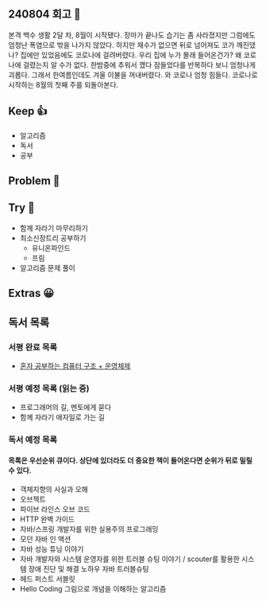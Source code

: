 ## 240804 회고 💬
본격 백수 생활 2달 차, 8월이 시작됐다. 장마가 끝나도 습기는 좀 사라졌지만 그럼에도 엄청난 폭염으로 밖을 나가지 않았다. 하지만 재수가 없으면 뒤로 넘어져도 코가 깨진댔나? 집에만 있었음에도 코로나에 걸려버렸다. 우리 집에 누가 몰래 들어온건가? 왜 코로나에 걸렸는지 알 수가 없다. 한밤중에 추워서 깼다 잠들었다를 반복하다 보니 엄청나게 괴롭다. 그래서 한여름인데도 겨울 이불을 꺼내버렸다. 와 코로나 엄청 힘들다. 코로나로 시작하는 8월의 첫째 주를 되돌아본다.
## Keep 👍
- 알고리즘
- 독서
- 공부

## Problem 🤢

## Try 🧚
- 함께 자라기 마무리하기
- 최소신장트리 공부하기
	- 유니온파인드
	- 프림
- 알고리즘 문제 풀이 

## Extras 😀


## 독서 목록

### 서평 완료 목록
- [혼자 공부하는 컴퓨터 구조 + 운영체제](https://github.com/kimregular/DAILY_STUDY/blob/main/독서/1.%20서평/01.%20혼자%20공부하는%20컴퓨터%20구조%20%2B%20운영체제%20를%20읽고%20📝.md)

###  서평 예정 목록 (읽는 중)
- 프로그래머의 길, 멘토에게 묻다
- 함께 자라기 애자일로 가는 길

### 독서 예정 목록
#### 목록은 우선순위 큐이다. 상단에 있더라도 더 중요한 책이 들어온다면 순위가 뒤로 밀릴 수 있다.
- 객체지향의 사실과 오해
- 오브젝트
- 파이브 라인스 오브 코드
- HTTP 완벽 가이드
- 자바/스프링 개발자를 위한 실용주의 프로그래밍
- 모던 자바 인 액션
- 자바 성능 튜닝 이야기 
- 자바 개발자와 시스템 운영자를 위한 트러블 슈팅 이야기 / scouter를 활용한 시스템 장애 진단 및 해결 노하우 자바 트러블슈팅
- 헤드 퍼스트 서블릿
- Hello Coding 그림으로 개념을 이해하는 알고리즘
